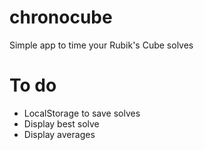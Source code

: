 # chronocube
Simple app to time your Rubik's Cube solves

# To do
- LocalStorage to save solves
- Display best solve
- Display averages
